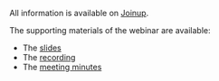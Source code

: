 All information is available on [Joinup](https://joinup.ec.europa.eu/collection/semantic-interoperability-community-semic/event/core-vocabularies-revision-webinar-9th-november-2021).

The supporting materials of the webinar are available:
* The [slides](https://joinup.ec.europa.eu/sites/default/files/event/attachment/2021-11/Slide%20deck%20Core%20Vocabularies%20webinar%20%234.pdf)
* The [recording](https://urldefense.com/v3/__https://www.youtube.com/watch?v=73zfTFeuP3E__;!!Nyu6ZXf5!709bcsE2QhhHvsM3eVVQchKC2nQ5E91ov_C6Mj_Z_XrWHNVyIMUFvEDdjgruHPXeMZ4_xA$)
* The [meeting minutes](https://joinup.ec.europa.eu/sites/default/files/event/attachment/2021-12/Core-Vocs_Webinar%2009112021_MeetingMinutes_v1.00.pdf)
